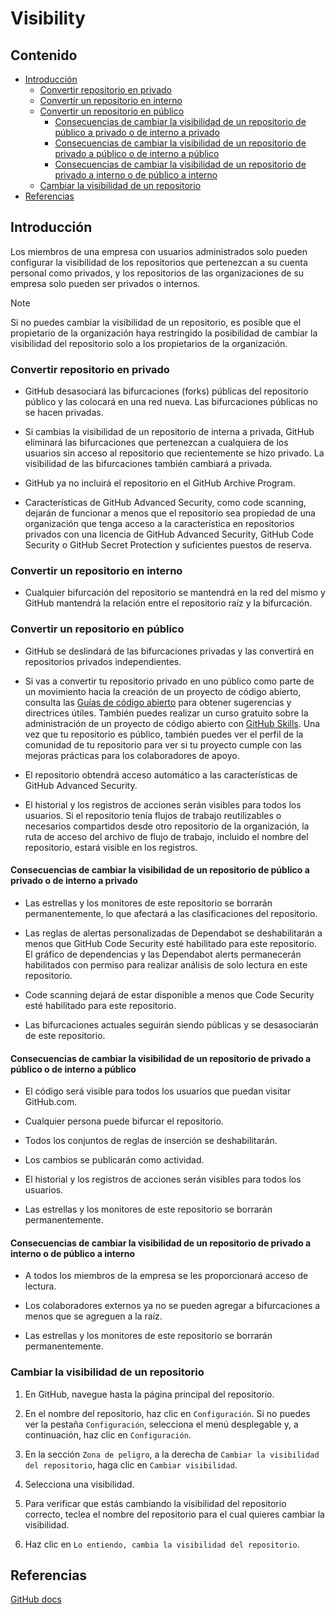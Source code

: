 # Visibility

## Contenido

- [Introducción](#introducción)
  - [Convertir repositorio en privado](#convertir-repositorio-en-privado)
  - [Convertir un repositorio en interno](#convertir-un-repositorio-en-interno)
  - [Convertir un repositorio en público](#convertir-un-repositorio-en-público)
    - [Consecuencias de cambiar la visibilidad de un repositorio de público a privado o de interno a privado](#consecuencias-de-cambiar-la-visibilidad-de-un-repositorio-de-público-a-privado-o-de-interno-a-privado)
    - [Consecuencias de cambiar la visibilidad de un repositorio de privado a público o de interno a público](#consecuencias-de-cambiar-la-visibilidad-de-un-repositorio-de-privado-a-público-o-de-interno-a-público)
    - [Consecuencias de cambiar la visibilidad de un repositorio de privado a interno o de público a interno](#consecuencias-de-cambiar-la-visibilidad-de-un-repositorio-de-privado-a-interno-o-de-público-a-interno)
  - [Cambiar la visibilidad de un repositorio](#cambiar-la-visibilidad-de-un-repositorio)
- [Referencias](#referencias)

## Introducción

Los miembros de una empresa con usuarios administrados solo pueden configurar la visibilidad de los repositorios que pertenezcan a su cuenta personal como privados, y los repositorios de las organizaciones de su empresa solo pueden ser privados o internos.

> [!NOTE]
> Si no puedes cambiar la visibilidad de un repositorio, es posible que el propietario de la organización haya restringido la posibilidad de cambiar la visibilidad del repositorio solo a los propietarios de la organización.

### Convertir repositorio en privado

- GitHub desasociará las bifurcaciones (forks) públicas del repositorio público y las colocará en una red nueva. Las bifurcaciones públicas no se hacen privadas.

- Si cambias la visibilidad de un repositorio de interna a privada, GitHub eliminará las bifurcaciones que pertenezcan a cualquiera de los usuarios sin acceso al repositorio que recientemente se hizo privado. La visibilidad de las bifurcaciones también cambiará a privada.

- GitHub ya no incluirá el repositorio en el GitHub Archive Program.

- Características de GitHub Advanced Security, como code scanning, dejarán de funcionar a menos que el repositorio sea propiedad de una organización que tenga acceso a la característica en repositorios privados con una licencia de GitHub Advanced Security, GitHub Code Security o GitHub Secret Protection y suficientes puestos de reserva.

### Convertir un repositorio en interno

- Cualquier bifurcación del repositorio se mantendrá en la red del mismo y GitHub mantendrá la relación entre el repositorio raíz y la bifurcación.

### Convertir un repositorio en público

- GitHub se deslindará de las bifurcaciones privadas y las convertirá en repositorios privados independientes.

- Si vas a convertir tu repositorio privado en uno público como parte de un movimiento hacia la creación de un proyecto de código abierto, consulta las [Guías de código abierto](http://opensource.guide/) para obtener sugerencias y directrices útiles. También puedes realizar un curso gratuito sobre la administración de un proyecto de código abierto con [GitHub Skills](https://skills.github.com/). Una vez que tu repositorio es público, también puedes ver el perfil de la comunidad de tu repositorio para ver si tu proyecto cumple con las mejoras prácticas para los colaboradores de apoyo.

- El repositorio obtendrá acceso automático a las características de GitHub Advanced Security.

- El historial y los registros de acciones serán visibles para todos los usuarios. Si el repositorio tenía flujos de trabajo reutilizables o necesarios compartidos desde otro repositorio de la organización, la ruta de acceso del archivo de flujo de trabajo, incluido el nombre del repositorio, estará visible en los registros.

#### Consecuencias de cambiar la visibilidad de un repositorio de público a privado o de interno a privado

- Las estrellas y los monitores de este repositorio se borrarán permanentemente, lo que afectará a las clasificaciones del repositorio.

- Las reglas de alertas personalizadas de Dependabot se deshabilitarán a menos que GitHub Code Security esté habilitado para este repositorio. El gráfico de dependencias y las Dependabot alerts permanecerán habilitados con permiso para realizar análisis de solo lectura en este repositorio.

- Code scanning dejará de estar disponible a menos que Code Security esté habilitado para este repositorio.

- Las bifurcaciones actuales seguirán siendo públicas y se desasociarán de este repositorio.

#### Consecuencias de cambiar la visibilidad de un repositorio de privado a público o de interno a público

- El código será visible para todos los usuarios que puedan visitar GitHub.com.

- Cualquier persona puede bifurcar el repositorio.

- Todos los conjuntos de reglas de inserción se deshabilitarán.

- Los cambios se publicarán como actividad.

- El historial y los registros de acciones serán visibles para todos los usuarios.

- Las estrellas y los monitores de este repositorio se borrarán permanentemente.

#### Consecuencias de cambiar la visibilidad de un repositorio de privado a interno o de público a interno

- A todos los miembros de la empresa se les proporcionará acceso de lectura.

- Los colaboradores externos ya no se pueden agregar a bifurcaciones a menos que se agreguen a la raíz.

- Las estrellas y los monitores de este repositorio se borrarán permanentemente.

### Cambiar la visibilidad de un repositorio

1. En GitHub, navegue hasta la página principal del repositorio.

2. En el nombre del repositorio, haz clic en `Configuración`. Si no puedes ver la pestaña `Configuración`, selecciona el menú desplegable y, a continuación, haz clic en `Configuración`.

3. En la sección `Zona de peligro`, a la derecha de `Cambiar la visibilidad del repositorio`, haga clic en `Cambiar visibilidad`.

4. Selecciona una visibilidad.

5. Para verificar que estás cambiando la visibilidad del repositorio correcto, teclea el nombre del repositorio para el cual quieres cambiar la visibilidad.

6. Haz clic en `Lo entiendo, cambia la visibilidad del repositorio`.

## Referencias

[GitHub docs](https://docs.github.com/en/enterprise-cloud@latest/repositories/managing-your-repositorys-settings-and-features/managing-repository-settings/setting-repository-visibility)